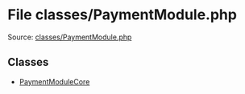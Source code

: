 File classes/PaymentModule.php
=========

Source: [classes/PaymentModule.php](https://github.com/PrestaShop/PrestaShop/blob/1.6.1.0/classes/PaymentModule.php)


Classes
-------

* [PaymentModuleCore](class.PaymentModuleCore.md)


